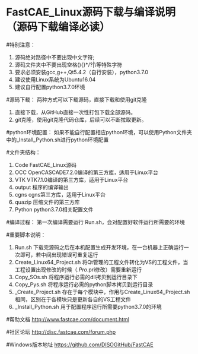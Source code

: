 # FastCAE_Linux源码下载与编译说明（源码下载编译必读）

#特别注意：
1. 源码绝对路径中不要出现中文字符;
2. 源码文件夹中不要出现空格(){}*/?|\等特殊字符
3. 要求必须安装gcc,g++,Qt5.4.2（自行安装），python3.7.0
4. 建议使用Linux系统为Ubuntu16.04
5. 建议自行配置python3.7.0环境

#源码下载：
两种方式可以下载源码，直接下载和使用git克隆
1. 直接下载，从GitHub直接一次性打包下载全部源码。
2. git克隆，使用git克隆代码仓库，后续可以不断拉取更新。

#python环境配置：
如果不能自行配置相应python环境，可以使用Python文件夹中的_Install_Python.sh进行python环境配置

#文件夹结构：
1. Code    FastCAE_Linux源码
2. OCC     OpenCASCADE7.2.0编译的第三方库，适用于Linux平台
3. VTK     VTK7.1.0编译的第三方库，适用于Linux平台
4. output  程序的编译输出
5. cgns     cgns第三方库，适用于Linux平台
6. quazip   压缩文件的第三方库
7. Python   python3.7.0相关配置文件

#编译过程：
第一次编译需要运行 Run.sh，会对配置好软件运行所需要的环境

#重要脚本说明：
1. Run.sh                     下载完源码之后在本机配置生成开发环境，在一台机器上正确运行一次即可，若中间出现错误可重复运行
2. Create_Linux64_Project.sh  将Qt管理的工程文件转化为VS的工程文件，当工程设置出现修改的时候（*.Pro*.pri修改）需要重新运行
3. Copy_SOs.sh                将程序运行必需的dll拷贝到运行目录下
4. Copy_Pys.sh                将程序运行必需的python脚本拷贝到运行目录
5. _Create_Project.sh         存在于每个模块中，作用与Create_Linux64_Project.sh相同，区别在于各模块只是更新各自的VS工程文件
6. _Install_Python.sh          用于配置程序运行所需要python3.7.0的环境


#帮助文档
http://www.fastcae.com/document.html

#社区论坛
http://disc.fastcae.com/forum.php

#Windows版本地址
https://github.com/DISOGitHub/FastCAE

